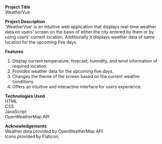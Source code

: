 **Project Title**  
WeatherVue  

**Project Description**    
'WeatherVue' is an intuitive web application that displays real-time weather data on users' screen on the basis of either the city entered by them or by using users' current location. Additionally it displays weather data of same location for the upcoming five days.
  
**Features**  
1. Display current temperature, forecast, humidity, and wind information of required location.
2. Provides weather data for the upcoming five days.
3. Changes the theme of the screen based on the current weather conditions.
4. Offers an intuitive and interactive interface for users experience.
  
**Technologies Used**  
HTML  
CSS  
JavaScript  
OpenWeatherMap API  

**Acknowledgements**  
Weather data provided by OpenWeatherMap API.  
Icons provided by Flaticon.

